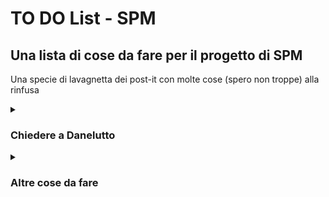 # TO DO List - SPM
## Una lista di cose da fare per il progetto di SPM
Una specie di lavagnetta dei post-it con molte cose (spero non troppe) alla rinfusa

<details>
  <summary><h3>Chiedere a Danelutto</h3></summary>
  A ricevimento, molto probabilmente.
  
   - [x] Si può usare Git sulla macchina multicore? O dà fastidio a qualche utente? Nel caso, va impostata in qualche modo particolare?
   - [ ] Per fare i miei test e le mie misure, va bene usare utimer.hpp, il file che ci ha dato il professore?
  
  ---
</details> 

<details>
  <summary><h3>Altre cose da fare</h3></summary>
  Per adesso, sistemate un po' alla rinfusa.
  
   - [x] Scrivere al professore che ho scelto il progetto
  
  
  
</details>  
  
  
  
